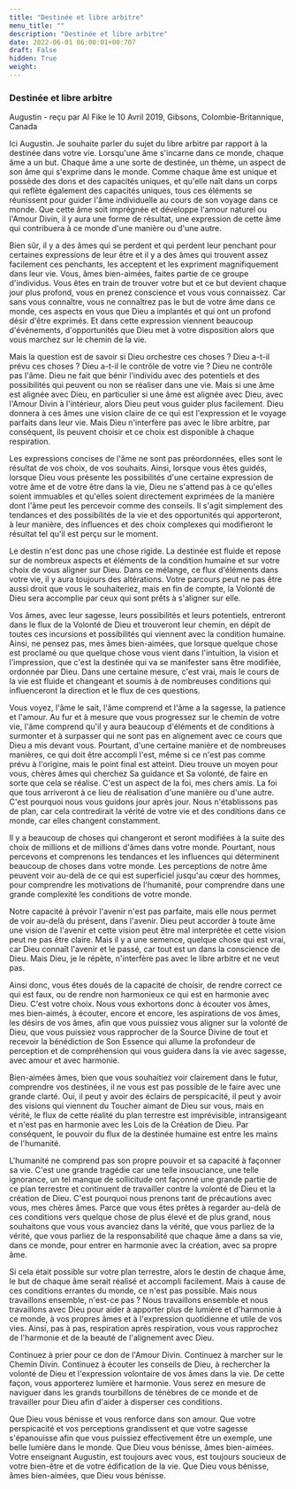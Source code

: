 ```yaml
---
title: "Destinée et libre arbitre"
menu_title: ""
description: "Destinée et libre arbitre"
date: 2022-06-01 06:00:01+00:707
draft: False
hidden: True
weight:
---
```

### Destinée et libre arbitre

Augustin - reçu par Al Fike le 10 Avril 2019, Gibsons, Colombie-Britannique, Canada

Ici Augustin. Je souhaite parler du sujet du libre arbitre par rapport à la destinée dans votre vie. Lorsqu'une âme s'incarne dans ce monde, chaque âme a un but. Chaque âme a une sorte de destinée, un thème, un aspect de son âme qui s'exprime dans le monde. Comme chaque âme est unique et possède des dons et des capacités uniques, et qu'elle naît dans un corps qui reflète également des capacités uniques, tous ces éléments se réunissent pour guider l'âme individuelle au cours de son voyage dans ce monde. Que cette âme soit imprégnée et développe l'amour naturel ou l'Amour Divin, il y aura une forme de résultat, une expression de cette âme qui contribuera à ce monde d'une manière ou d'une autre.

Bien sûr, il y a des âmes qui se perdent et qui perdent leur penchant pour certaines expressions de leur être et il y a des âmes qui trouvent assez facilement ces penchants, les acceptent et les expriment magnifiquement dans leur vie. Vous, âmes bien-aimées, faites partie de ce groupe d'individus. Vous êtes en train de trouver votre but et ce but devient chaque jour plus profond, vous en prenez conscience et vous vous connaissez. Car sans vous connaître, vous ne connaîtrez pas le but de votre âme dans ce monde, ces aspects en vous que Dieu a implantés et qui ont un profond désir d'être exprimés. Et dans cette expression viennent beaucoup d'événements, d'opportunités que Dieu met à votre disposition alors que vous marchez sur le chemin de la vie.

Mais la question est de savoir si Dieu orchestre ces choses ? Dieu a-t-il prévu ces choses ? Dieu a-t-il le contrôle de votre vie ? Dieu ne contrôle pas l'âme. Dieu ne fait que bénir l'individu avec des potentiels et des possibilités qui peuvent ou non se réaliser dans une vie. Mais si une âme est alignée avec Dieu, en particulier si une âme est alignée avec Dieu, avec l'Amour Divin à l'intérieur, alors Dieu peut vous guider plus facilement. Dieu donnera à ces âmes une vision claire de ce qui est l'expression et le voyage parfaits dans leur vie. Mais Dieu n'interfère pas avec le libre arbitre, par conséquent, ils peuvent choisir et ce choix est disponible à chaque respiration. 

Les expressions concises de l'âme ne sont pas préordonnées, elles sont le résultat de vos choix, de vos souhaits. Ainsi, lorsque vous êtes guidés, lorsque Dieu vous présente les possibilités d'une certaine expression de votre âme et de votre être dans la vie, Dieu ne s'attend pas à ce qu'elles soient immuables et qu'elles soient directement exprimées de la manière dont l'âme peut les percevoir comme des conseils. Il s'agit simplement des tendances et des possibilités de la vie et des opportunités qui apporteront, à leur manière, des influences et des choix complexes qui modifieront le résultat tel qu'il est perçu sur le moment.

Le destin n'est donc pas une chose rigide. La destinée est fluide et repose sur de nombreux aspects et éléments de la condition humaine et sur votre choix de vous aligner sur Dieu. Dans ce mélange, ce flux d'éléments dans votre vie, il y aura toujours des altérations. Votre parcours peut ne pas être aussi droit que vous le souhaiteriez, mais en fin de compte, la Volonté de Dieu sera accomplie par ceux qui sont prêts à s'aligner sur elle.

Vos âmes, avec leur sagesse, leurs possibilités et leurs potentiels, entreront dans le flux de la Volonté de Dieu et trouveront leur chemin, en dépit de toutes ces incursions et possibilités qui viennent avec la condition humaine. Ainsi, ne pensez pas, mes âmes bien-aimées, que lorsque quelque chose est proclamé ou que quelque chose vous vient dans l'intuition, la vision et l'impression, que c'est la destinée qui va se manifester sans être modifiée, ordonnée par Dieu. Dans une certaine mesure, c'est vrai, mais le cours de la vie est fluide et changeant et soumis à de nombreuses conditions qui influenceront la direction et le flux de ces questions.

Vous voyez, l'âme le sait, l'âme comprend et l'âme a la sagesse, la patience et l'amour. Au fur et à mesure que vous progressez sur le chemin de votre vie, l'âme comprend qu'il y aura beaucoup d'éléments et de conditions à surmonter et à surpasser qui ne sont pas en alignement avec ce cours que Dieu a mis devant vous. Pourtant, d'une certaine manière et de nombreuses manières, ce qui doit être accompli l'est, même si ce n'est pas comme prévu à l'origine, mais le point final est atteint. Dieu trouve un moyen pour vous, chères âmes qui cherchez Sa guidance et Sa volonté, de faire en sorte que cela se réalise. C'est un aspect de la foi, mes chers amis. La foi que tous arriveront à ce lieu de réalisation d'une manière ou d'une autre. C'est pourquoi nous vous guidons jour après jour. Nous n'établissons pas de plan, car cela contredirait la vérité de votre vie et des conditions dans ce monde, car elles changent constamment.

Il y a beaucoup de choses qui changeront et seront modifiées à la suite des choix de millions et de millions d'âmes dans votre monde. Pourtant, nous percevons et comprenons les tendances et les influences qui déterminent beaucoup de choses dans votre monde. Les perceptions de notre âme peuvent voir au-delà de ce qui est superficiel jusqu'au cœur des hommes, pour comprendre les motivations de l'humanité, pour comprendre dans une grande complexité les conditions de votre monde.

Notre capacité à prévoir l'avenir n'est pas parfaite, mais elle nous permet de voir au-delà du présent, dans l'avenir. Dieu peut accorder à toute âme une vision de l'avenir et cette vision peut être mal interprétée et cette vision peut ne pas être claire. Mais il y a une semence, quelque chose qui est vrai, car Dieu connaît l'avenir et le passé, car tout est un dans la conscience de Dieu. Mais Dieu, je le répète, n'interfère pas avec le libre arbitre et ne veut pas.

Ainsi donc, vous êtes doués de la capacité de choisir, de rendre correct ce qui est faux, ou de rendre non harmonieux ce qui est en harmonie avec Dieu. C'est votre choix. Nous vous exhortons donc à écouter vos âmes, mes bien-aimés, à écouter, encore et encore, les aspirations de vos âmes, les désirs de vos âmes, afin que vous puissiez vous aligner sur la volonté de Dieu, que vous puissiez vous rapprocher de la Source Divine de tout et recevoir la bénédiction de Son Essence qui allume la profondeur de perception et de compréhension qui vous guidera dans la vie avec sagesse, avec amour et avec harmonie.

Bien-aimées âmes, bien que vous souhaitiez voir clairement dans le futur, comprendre vos destinées, il ne vous est pas possible de le faire avec une grande clarté. Oui, il peut y avoir des éclairs de perspicacité, il peut y avoir des visions qui viennent du Toucher aimant de Dieu sur vous, mais en vérité, le flux de cette réalité du plan terrestre est imprévisible, intransigeant et n'est pas en harmonie avec les Lois de la Création de Dieu. Par conséquent, le pouvoir du flux de la destinée humaine est entre les mains de l'humanité.

L'humanité ne comprend pas son propre pouvoir et sa capacité à façonner sa vie. C'est une grande tragédie car une telle insouciance, une telle ignorance, un tel manque de sollicitude ont façonné une grande partie de ce plan terrestre et continuent de travailler contre la volonté de Dieu et la création de Dieu. C'est pourquoi nous prenons tant de précautions avec vous, mes chères âmes. Parce que vous êtes prêtes à regarder au-delà de ces conditions vers quelque chose de plus élevé et de plus grand, nous souhaitons que vous vous avanciez dans la vérité, que vous parliez de la vérité, que vous parliez de la responsabilité que chaque âme a dans sa vie, dans ce monde, pour entrer en harmonie avec la création, avec sa propre âme.

Si cela était possible sur votre plan terrestre, alors le destin de chaque âme, le but de chaque âme serait réalisé et accompli facilement. Mais à cause de ces conditions errantes du monde, ce n'est pas possible. Mais nous travaillons ensemble, n'est-ce pas ? Nous travaillons ensemble et nous travaillons avec Dieu pour aider à apporter plus de lumière et d'harmonie à ce monde, à vos propres âmes et à l'expression quotidienne et utile de vos vies. Ainsi, pas à pas, respiration après respiration, vous vous rapprochez de l'harmonie et de la beauté de l'alignement avec Dieu.

Continuez à prier pour ce don de l'Amour Divin. Continuez à marcher sur le Chemin Divin. Continuez à écouter les conseils de Dieu, à rechercher la volonté de Dieu et l'expression volontaire de vos âmes dans la vie. De cette façon, vous apporterez lumière et harmonie. Vous serez en mesure de naviguer dans les grands tourbillons de ténèbres de ce monde et de travailler pour Dieu afin d'aider à disperser ces conditions.

Que Dieu vous bénisse et vous renforce dans son amour. Que votre perspicacité et vos perceptions grandissent et que votre sagesse s'épanouisse afin que vous puissiez effectivement être un exemple, une belle lumière dans le monde. Que Dieu vous bénisse, âmes bien-aimées. Votre enseignant Augustin, est toujours avec vous, est toujours soucieux de votre bien-être et de votre édification de la vie. Que Dieu vous bénisse, âmes bien-aimées, que Dieu vous bénisse.



